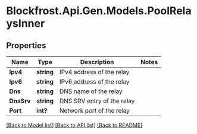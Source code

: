 # Blockfrost.Api.Gen.Models.PoolRelaysInner
## Properties

Name | Type | Description | Notes
------------ | ------------- | ------------- | -------------
**Ipv4** | **string** | IPv4 address of the relay | 
**Ipv6** | **string** | IPv6 address of the relay | 
**Dns** | **string** | DNS name of the relay | 
**DnsSrv** | **string** | DNS SRV entry of the relay | 
**Port** | **int?** | Network port of the relay | 

[[Back to Model list]](../README.md#documentation-for-models) [[Back to API list]](../README.md#documentation-for-api-endpoints) [[Back to README]](../README.md)

